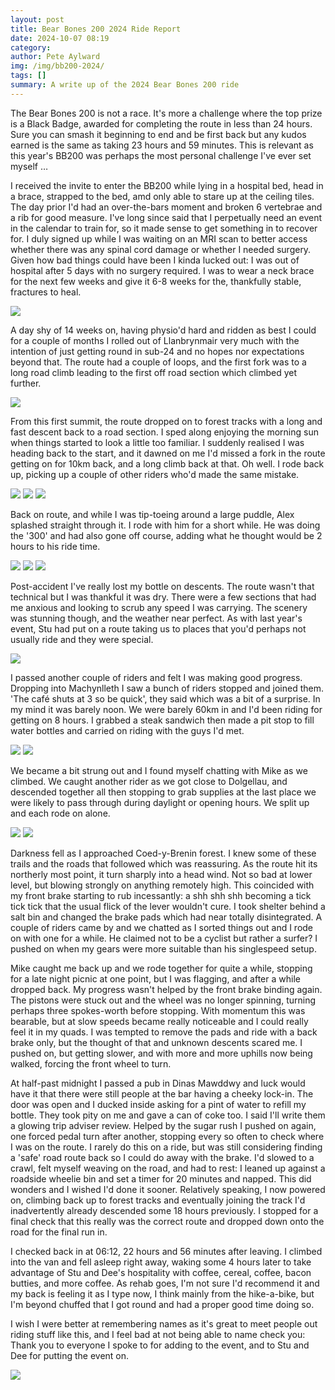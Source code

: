 ```yaml
---
layout: post
title: Bear Bones 200 2024 Ride Report
date: 2024-10-07 08:19
category: 
author: Pete Aylward
img: /img/bb200-2024/
tags: []
summary: A write up of the 2024 Bear Bones 200 ride
---
```


The Bear Bones 200 is not a race. It's more a challenge where the top prize is a Black Badge, awarded for completing the route in less than 24 hours. Sure you can smash it beginning to end and be first back but any kudos earned is the same as taking 23 hours and 59 minutes. This is relevant as this year's BB200 was perhaps the most personal challenge I've ever set myself … 

I received the invite to enter the BB200 while lying in a hospital bed, head in a brace, strapped to the bed, amd only able to stare up at the ceiling tiles. The day prior I'd had an over-the-bars moment and broken 6 vertebrae and a rib for good measure. I've long since said that I perpetually need an event in the calendar to train for, so it made sense to get something in to recover for. I duly signed up while I was waiting on an MRI scan to better access whether there was any spinal cord damage or whether I needed surgery. Given how bad things could have been I kinda lucked out: I was out of hospital after 5 days with no surgery required. I was to wear a neck brace for the next few weeks and give it 6-8 weeks for the, thankfully stable, fractures to heal. 

![](/img/bb200-2024/1.jpg)

A day shy of 14 weeks on, having physio'd hard and ridden as best I could for a couple of months I rolled out of Llanbrynmair very much with the intention of just getting round in sub-24 and no hopes nor expectations beyond that. The route had a couple of loops, and the first fork was to a long road climb leading to the first off road section which climbed yet further. 

![](/img/bb200-2024/2.jpg)

From this first summit, the route dropped on to forest tracks with a long and fast descent back to a road section. I sped along enjoying the morning sun when things started to look a little too familiar. I suddenly realised I was heading back to the start, and it dawned on me I'd missed a fork in the route getting on for 10km back, and a long climb back at that. Oh well. I rode back up, picking up a couple of other riders who'd made the same mistake. 

![](/img/bb200-2024/3.jpg)
![](/img/bb200-2024/4.jpg)
![](/img/bb200-2024/5.jpg)

Back on route, and while I was tip-toeing around a large puddle, Alex splashed straight through it. I rode with him for a short while. He was doing the '300' and had also gone off course, adding what he thought would be 2 hours to his ride time.


![](/img/bb200-2024/6.jpg)
![](/img/bb200-2024/7.jpg)
![](/img/bb200-2024/8.jpg)

Post-accident I've really lost my bottle on descents. The route wasn't that technical but I was thankful it was dry. There were a few sections that had me anxious and looking to scrub any speed I was carrying. The scenery was stunning though, and the weather near perfect. As with last year's event, Stu had put on a route taking us to places that you'd perhaps not usually ride and they were special.


![](/img/bb200-2024/9.jpg)

I passed another couple of riders and felt I was making good progress. Dropping into Machynlleth I saw a bunch of riders stopped and joined them. 'The café shuts at 3 so be quick', they said which was a bit of a surprise. In my mind it was barely noon. We were barely 60km in and I'd been riding for getting on 8 hours. I grabbed a steak sandwich then made a pit stop to fill water bottles and carried on riding with the guys I'd met. 

![](/img/bb200-2024/10.jpg)
![](/img/bb200-2024/11.jpg)

We became a bit strung out and I found myself chatting with Mike as we climbed. We caught another rider as we got close to Dolgellau, and descended together all then stopping to grab supplies at the last place we were likely to pass through during daylight or opening hours. We split up and each rode on alone.

![](/img/bb200-2024/12.jpg)
![](/img/bb200-2024/13.jpg)

Darkness fell as I approached Coed-y-Brenin forest. I knew some of these trails and the roads that followed which was reassuring. As the route hit its northerly most point, it turn sharply into a head wind. Not so bad at lower level, but blowing strongly on anything remotely high. This coincided with my front brake starting to rub incessantly: a shh shh shh becoming a tick tick tick that the usual flick of the lever wouldn't cure. I took shelter behind a salt bin and changed the brake pads which had near totally disintegrated. A couple of riders came by and we chatted as I sorted things out and I rode on with one for a while. He claimed not to be a cyclist but rather a surfer? I pushed on when my gears were more suitable than his singlespeed setup.

Mike caught me back up and we rode together for quite a while, stopping for a late night picnic at one point, but I was flagging, and after a while dropped back. My progress wasn't helped by the front brake binding again. The pistons were stuck out and the wheel was no longer spinning, turning perhaps three spokes-worth before stopping. With momentum this was bearable, but at slow speeds became really noticeable and I could really feel it in my quads. I was tempted to remove the pads and ride with a back brake only, but the thought of that and unknown descents scared me. I pushed on, but getting slower, and with more and more uphills now being walked, forcing the front wheel to turn.

At half-past midnight I passed a pub in Dinas Mawddwy and luck would have it that there were still people at the bar having a cheeky lock-in. The door was open and I ducked inside asking for a pint of water to refill my bottle. They took pity on me and gave a can of coke too. I said I'll write them a glowing trip adviser review. Helped by the sugar rush I pushed on again, one forced pedal turn after another, stopping every so often to check where I was on the route. I rarely do this on a ride, but was still considering finding a 'safe' road route back so I could do away with the brake. I'd slowed to a crawl, felt myself weaving on the road, and had to rest: I leaned up against a roadside wheelie bin and set a timer for 20 minutes and napped. This did wonders and I wished I'd done it sooner. Relatively speaking, I now powered on, climbing back up to forest tracks and eventually joining the track I'd inadvertently already descended some 18 hours previously. I stopped for a final check that this really was the correct route and dropped down onto the road for the final run in.

I checked back in at 06:12, 22 hours and 56 minutes after leaving. I climbed into the van and fell asleep right away, waking some 4 hours later to take advantage of Stu and Dee's hospitality with coffee, cereal, coffee, bacon butties, and more coffee. As rehab goes, I'm not sure I'd recommend it and my back is feeling it as I type now, I think mainly from the hike-a-bike, but I'm beyond chuffed that I got round and had a proper good time doing so.

I wish I were better at remembering names as it's great to meet people out riding stuff like this, and I feel bad at not being able to name check you: Thank you to everyone I spoke to for adding to the event, and to Stu and Dee for putting the event on.

![](/img/bb200-2024/14.jpg)